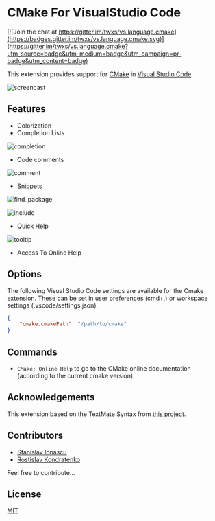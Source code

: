 # CMake For VisualStudio Code

[![Join the chat at https://gitter.im/twxs/vs.language.cmake](https://badges.gitter.im/twxs/vs.language.cmake.svg)](https://gitter.im/twxs/vs.language.cmake?utm_source=badge&utm_medium=badge&utm_campaign=pr-badge&utm_content=badge)

This extension provides support for [CMake](http://www.cmake.org/) in [Visual Studio Code](https://code.visualstudio.com/).

![screencast](images/cmake1.gif)

## Features

- Colorization
- Completion Lists

![completion](images/cmake2.gif)

- Code comments

![comment](images/cmake3.gif)

- Snippets

![find_package](images/cmake5.gif)

![include](images/cmake6.gif)

- Quick Help

![tooltip](images/cmake4.gif)

- Access To Online Help

## Options

The following Visual Studio Code settings are available for the Cmake extension. These can be set in user preferences (cmd+,) or workspace settings (.vscode/settings.json).

```json
{
    "cmake.cmakePath": "/path/to/cmake"
}
```

## Commands

- `CMake: Online Help` to go to the CMake online documentation (according to the current cmake version).

## Acknowledgements

This extension based on the TextMate Syntax from [this project](https://github.com/zyxar/Sublime-CMakeLists).

## Contributors

- [Stanislav Ionascu](https://github.com/stanionascu)
- [Rostislav Kondratenko](https://github.com/rkondratenko)

Feel free to contribute...

## License

[MIT](LICENSE)
